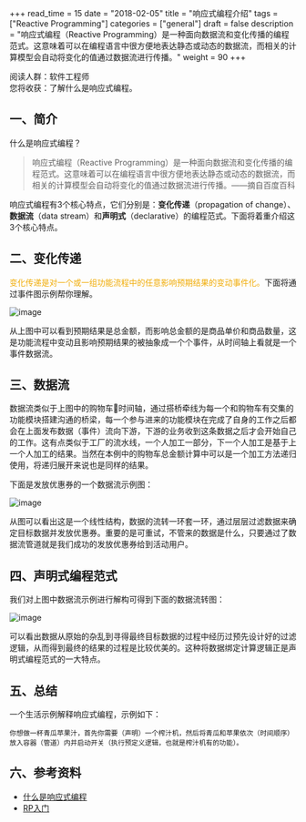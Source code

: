 
+++
read_time = 15
date = "2018-02-05"
title = "响应式编程介绍"
tags = ["Reactive Programming"]
categories = ["general"]
draft = false
description = "响应式编程（Reactive Programming）是一种面向数据流和变化传播的编程范式。这意味着可以在编程语言中很方便地表达静态或动态的数据流，而相关的计算模型会自动将变化的值通过数据流进行传播。"
weight = 90
+++

阅读人群：软件工程师   
您将收获：了解什么是响应式编程。

## 一、简介
什么是响应式编程？
> 响应式编程（Reactive Programming）是一种面向数据流和变化传播的编程范式。这意味着可以在编程语言中很方便地表达静态或动态的数据流，而相关的计算模型会自动将变化的值通过数据流进行传播。——摘自百度百科

响应式编程有3个核心特点，它们分别是：**变化传递**（propagation of change）、**数据流**（data stream）和**声明式**（declarative）的编程范式。下面将着重介绍这3个核心特点。

## 二、变化传递
<font color=#f1ab03>变化传递是对一个或一组功能流程中的任意影响预期结果的变动事件化。</font>下面将通过事件图示例帮你理解。

![image](http://assets.processon.com/chart_image/5aea6d81e4b0411f64e0bc26.png?_=1588645247626)

从上图中可以看到预期结果是总金额，而影响总金额的是商品单价和商品数量，这是功能流程中变动且影响预期结果的被抽象成一个个事件，从时间轴上看就是一个事件数据流。

## 三、数据流
数据流类似于上图中的购物车🛒时间轴，通过搭桥牵线为每一个和购物车有交集的功能模块搭建沟通的桥梁，每一个参与进来的功能模块在完成了自身的工作之后都会在上面发布数据（事件）流向下游，下游的业务收到这条数据之后才会开始自己的工作。这有点类似于工厂的流水线，一个人加工一部分，下一个人加工是基于上一个人加工的结果。当然在本例中的购物车总金额计算中可以是一个加工方法递归使用，将递归展开来说也是同样的结果。

下面是发放优惠券的一个数据流示例图：

![image](http://assets.processon.com/chart_image/5b8bae17e4b06fc64ae064c6.png?_=1588645173974)

从图可以看出这是一个线性结构，数据的流转一环套一环，通过层层过滤数据来确定目标数据并发放优惠券。重要的是可重试，不管来的数据是什么，只要通过了数据流管道就是我们成功的发放优惠券给到活动用户。

## 四、声明式编程范式
我们对上图中数据流示例进行解构可得到下面的数据流转图：

![image](http://assets.processon.com/chart_image/5aeabad3e4b039625b008599.png?_=1588645443333)

可以看出数据从原始的杂乱到寻得最终目标数据的过程中经历过预先设计好的过滤逻辑，从而得到最终的结果的过程是比较优美的。这种将数据绑定计算逻辑正是声明式编程范式的一大特点。


## 五、总结
一个生活示例解释响应式编程，示例如下：

```
你想做一杯青瓜苹果汁，首先你需要（声明）一个榨汁机，然后将青瓜和苹果依次（时间顺序）放入容器（管道）内并启动开关（执行预定义逻辑，也就是榨汁机有的功能）。
```


## 六、参考资料

- [什么是响应式编程](https://blog.csdn.net/get_set/article/details/79455258)  
- [RP入门](https://github.com/benjycui/introrx-chinese-edition)